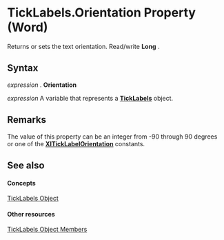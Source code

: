 
# TickLabels.Orientation Property (Word)

Returns or sets the text orientation. Read/write  **Long** .


## Syntax

 _expression_ . **Orientation**

 _expression_ A variable that represents a **[TickLabels](d94e90dc-0b0e-f4af-078e-6f2b97729db5.md)** object.


## Remarks

The value of this property can be an integer from -90 through 90 degrees or one of the  **[XlTickLabelOrientation](c5d0bce0-4878-f606-ff06-dec9c23b3e3a.md)** constants.


## See also


#### Concepts


[TickLabels Object](d94e90dc-0b0e-f4af-078e-6f2b97729db5.md)
#### Other resources


[TickLabels Object Members](4d54bd5e-e001-b378-464a-2d713df92c0d.md)
